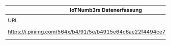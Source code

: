|IoTNumb3rs Datenerfassung|||||||||||
| ---- | ---- | ---- | ---- | ---- | ---- | ---- | ---- | ---- | ---- | ---- |
||||||||||||
|URL|home_url|filename|device_class|device_count|market_class|market_volume|prognosis_year|publication_year|authorship_class|Dropbox folder|
|https://i.pinimg.com/564x/b4/91/5e/b4915e64c6ae22f4494ce75fb775af58.jpg|https://www.winmagpro.nl/content/dit-is-het-internet-of-things-infographic|file4_b4915e64c6ae22f4494ce75fb775af58.jpg||||||||marielledemuth/20181223-1200|
